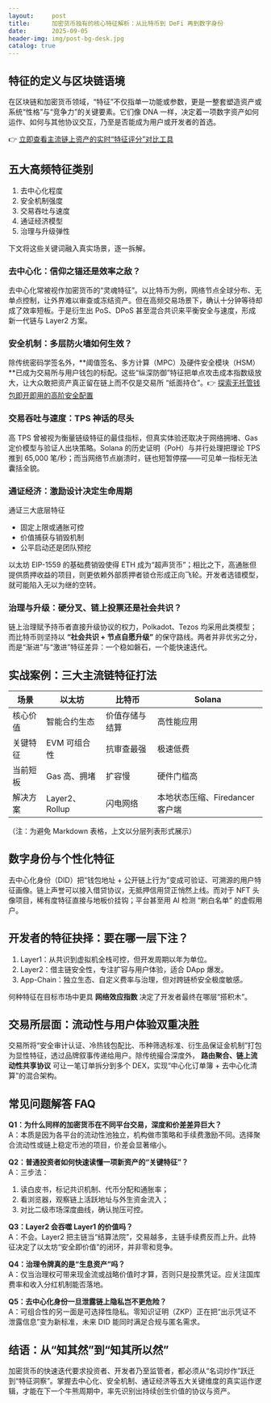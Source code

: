 ```yaml
---
layout:     post
title:      加密货币独有的核心特征解析：从比特币到 DeFi 再到数字身份
date:       2025-09-05
header-img: img/post-bg-desk.jpg
catalog: true
---
```


## 特征的定义与区块链语境
在区块链和加密货币领域，“特征”不仅指单一功能或参数，更是一整套塑造资产或系统“性格”与“竞争力”的关键要素。它们像 DNA 一样，决定着一项数字资产如何运作、如何与其他协议交互，乃至是否能成为用户或开发者的首选。

👉 [立即查看主流链上资产的实时“特征评分”对比工具](https://okxdog.com/)

## 五大高频特征类别
1. 去中心化程度  
2. 安全机制强度  
3. 交易吞吐与速度  
4. 通证经济模型  
5. 治理与升级弹性  

下文将这些关键词融入真实场景，逐一拆解。

### 去中心化：信仰之锚还是效率之敌？
去中心化常被视作加密货币的“灵魂特征”。以比特币为例，网络节点全球分布、无单点控制，让外界难以审查或冻结资产。但在高频交易场景下，确认十分钟等待却成了效率短板。于是衍生出 PoS、DPoS 甚至混合共识来平衡安全与速度，形成新一代链与 Layer2 方案。

### 安全机制：多层防火墙如何生效？
除传统密码学签名外，**阈值签名、多方计算（MPC）及硬件安全模块（HSM）**已成为交易所与用户钱包的标配。这些“纵深防御”特征把单点攻击成本指数级放大，让大众敢把资产真正留在链上而不仅是交易所 “纸面持仓”。👉 [探索无托管钱包即开即用的高阶安全配置](https://okxdog.com/)

### 交易吞吐与速度：TPS 神话的尽头
高 TPS 曾被视为衡量链级特征的最佳指标，但真实体验还取决于网络拥堵、Gas 定价模型与验证人出块策略。Solana 的历史证明（PoH）与并行处理把理论 TPS 推到 65,000 笔/秒；而当网络节点崩溃时，链也短暂停摆——可见单一指标无法囊括全貌。

### 通证经济：激励设计决定生命周期
通证三大底层特征  
- 固定上限或通胀可控  
- 价值捕获与销毁机制  
- 公平启动还是团队预挖  

以太坊 EIP-1559 的基础费销毁使得 ETH 成为“超声货币”；相比之下，高通胀但提供质押收益的项目，则更依赖外部质押者锁仓形成正向飞轮。开发者选错模型，就可能陷入无以为继的空转。

### 治理与升级：硬分叉、链上投票还是社会共识？
链上治理赋予持币者直接升级协议的权力，Polkadot、Tezos 均采用此类模型；而比特币则坚持以 **“社会共识 + 节点自愿升级”** 的保守路线。两者并非优劣之分，而是“渐进”与“激进”特征差异：一个稳如磐石，一个能快速迭代。

## 实战案例：三大主流链特征打法
| 场景         | 以太坊               | 比特币             | Solana               |
|--------------|----------------------|--------------------|----------------------|
| 核心价值     | 智能合约生态         | 价值存储与结算     | 高性能应用           |
| 关键特征     | EVM 可组合性         | 抗审查最强         | 极速低费             |
| 当前短板     | Gas 高、拥堵         | 扩容慢             | 硬件门槛高           |
| 解决方案     | Layer2、Rollup       | 闪电网络           | 本地状态压缩、Firedancer 客户端 |

（注：为避免 Markdown 表格，上文以分层列表形式展示）

## 数字身份与个性化特征
去中心化身份（DID）把“钱包地址 + 公开链上行为”变成可验证、可溯源的用户特征画像。链上声誉可以接入借贷协议，无抵押信用贷正悄然上线。而对于 NFT 头像项目，稀有度特征直接与地板价挂钩；平台甚至用 AI 检测 “刷白名单” 的虚假用户。

## 开发者的特征抉择：要在哪一层下注？
1. Layer1：从共识到虚拟机全栈可控，但开发周期以年为单位。  
2. Layer2：借主链安全性，专注扩容与用户体验，适合 DApp 爆发。  
3. App-Chain：独立生态、自定义费率与治理，但对跨链桥安全极度敏感。  

何种特征在目标市场中更具 **网络效应指数** 决定了开发者最终在哪层“搭积木”。  

## 交易所层面：流动性与用户体验双重决胜
交易所将“安全审计认证、冷热钱包配比、币种筛选标准、衍生品保证金机制”打包为显性特征，透过品牌叙事传递给用户。除传统撮合深度外， **路由聚合、链上流动性共享协议** 可让一笔订单拆分到多个 DEX，实现“中心化订单簿 + 去中心化清算”的混合架构。

## 常见问题解答 FAQ

**Q1：为什么同样的加密货币在不同平台交易，深度和价差差异巨大？**  
A：本质是因为各平台的流动性池独立，机构做市策略和手续费激励不同。选择聚合流动性或链上稳定币池的项目，价差会显著缩小。

**Q2：普通投资者如何快速读懂一项新资产的“关键特征”？**  
A：三步法：  
1. 读白皮书，标记共识机制、代币分配和通胀率；  
2. 看浏览器，观察链上活跃地址与外生资金流入；  
3. 对比二级市场深度曲线，确认抛压可控。

**Q3：Layer2 会吞噬 Layer1 的价值吗？**  
A：不会。Layer2 把主链当“结算法院”，交易越多，主链手续费反而上升。此特征决定了以太坊“安全即价值”的闭环，并非零和竞争。

**Q4：治理令牌真的是“生息资产”吗？**  
A：仅当治理权可带来现金流或战略价值时才算，否则只是投票凭证。应关注国库费率和收入分红机制能否落地。

**Q5：去中心化身份一旦泄露链上隐私岂不更危险？**  
A：可组合性的另一面是可选择性隐私。零知识证明（ZKP）正在把“出示凭证不泄露信息”变为新标准，未来 DID 能同时满足合规与匿名需求。

## 结语：从“知其然”到“知其所以然”
加密货币的快速迭代要求投资者、开发者乃至监管者，都必须从“名词炒作”跃迁到“特征洞察”。掌握去中心化、安全机制、通证经济等五大关键维度的真实运作逻辑，才能在下一个牛熊周期中，率先识别出持续创生价值的协议与资产。